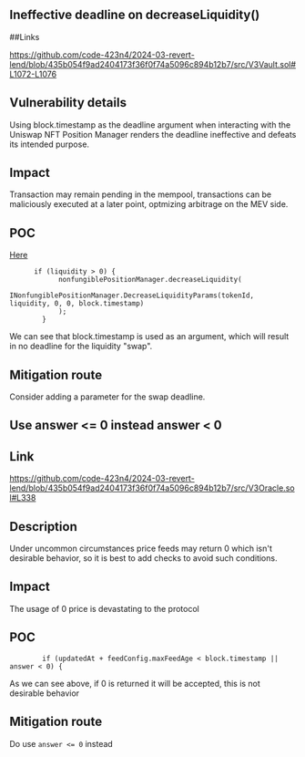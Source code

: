 ## Ineffective deadline on decreaseLiquidity() 

##Links

https://github.com/code-423n4/2024-03-revert-lend/blob/435b054f9ad2404173f36f0f74a5096c894b12b7/src/V3Vault.sol#L1072-L1076

## Vulnerability details

Using block.timestamp as the deadline argument when interacting with the Uniswap NFT Position Manager renders the deadline ineffective and defeats its intended purpose.


## Impact 

Transaction may remain pending in the mempool, transactions can be maliciously executed at a later point, optmizing arbitrage on the MEV side.

## POC

[Here](https://github.com/code-423n4/2024-03-revert-lend/blob/435b054f9ad2404173f36f0f74a5096c894b12b7/src/V3Vault.sol#L1072-L1076)

```solidity
      if (liquidity > 0) {
            nonfungiblePositionManager.decreaseLiquidity(
                INonfungiblePositionManager.DecreaseLiquidityParams(tokenId, liquidity, 0, 0, block.timestamp) 
            );
        }
```

We can see that block.timestamp is used as an argument, which will result in no deadline for the liquidity "swap".

## Mitigation route

Consider adding a parameter for the swap deadline.

## Use answer <= 0 instead answer < 0

## Link

https://github.com/code-423n4/2024-03-revert-lend/blob/435b054f9ad2404173f36f0f74a5096c894b12b7/src/V3Oracle.sol#L338

## Description

Under uncommon circumstances price feeds may return 0 which isn't desirable behavior, so it is best to add checks to avoid such conditions.

## Impact

The usage of 0 price is devastating to the protocol 

## POC

```
        if (updatedAt + feedConfig.maxFeedAge < block.timestamp || answer < 0) {
```

As we can see above, if 0 is returned it will be accepted, this is not desirable behavior

## Mitigation route

Do use `answer <= 0` instead